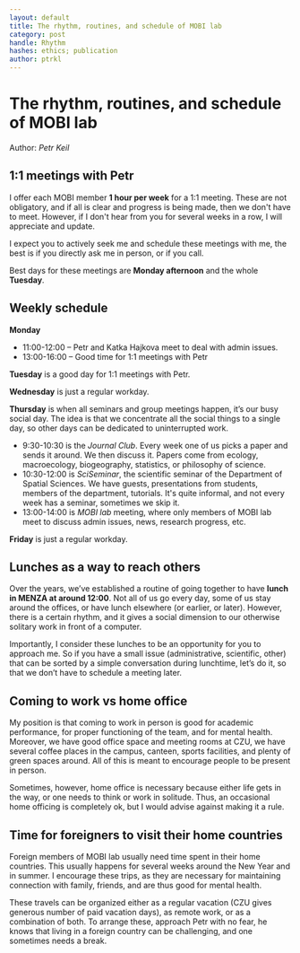 ```yaml
---
layout: default
title: The rhythm, routines, and schedule of MOBI lab
category: post
handle: Rhythm
hashes: ethics; publication
author: ptrkl
---
```


<div class="bigspacer"></div>

# The rhythm, routines, and schedule of MOBI lab

Author: *Petr Keil*

## 1:1 meetings with Petr

I offer each MOBI member **1 hour per week** for a 1:1 meeting. These are not obligatory, and if all is clear and progress is being made, then we don't have to meet. However, if I don't hear from you for several weeks in a row, I will appreciate and update.

I expect you to actively seek me and schedule these meetings with me, the best is if you directly ask me in person, or if you call. 

Best days for these meetings are **Monday afternoon** and the whole **Tuesday**.

## Weekly schedule

**Monday**
- 11:00-12:00 – Petr and Katka Hajkova meet to deal with admin issues.
- 13:00-16:00 – Good time for 1:1 meetings with Petr

**Tuesday** is a good day for 1:1 meetings with Petr.

**Wednesday** is just a regular workday.

**Thursday** is when all seminars and group meetings happen, it’s our busy social day. The idea is that we concentrate all the social things to a single day, so other days can be dedicated to uninterrupted work.
- 9:30-10:30 is the *Journal Club*. Every week one of us picks a paper and sends it around. We then discuss it. Papers come from ecology, macroecology, biogeography, statistics, or philosophy of science.
- 10:30-12:00 is *SciSeminar*, the scientific seminar of the Department of Spatial Sciences. We have guests, presentations from students, members of the department, tutorials. It's quite informal, and not every week has a seminar, sometimes we skip it.
- 13:00-14:00 is *MOBI lab* meeting, where only members of MOBI lab meet to discuss admin issues, news, research progress, etc.

**Friday** is just a regular workday.

## Lunches as a way to reach others

Over the years, we’ve established a routine of going together to have **lunch in MENZA at around 12:00**. Not all of us go every day, some of us stay around the offices, or have lunch elsewhere (or earlier, or later). However, there is a certain rhythm, and it gives a social dimension to our otherwise solitary work in front of a computer. 

Importantly, I consider these lunches to be an opportunity for you to approach me. So if you have a small issue (administrative, scientific, other) that can be sorted by a simple conversation during lunchtime, let’s do it, so that we don’t have to schedule a meeting later.

## Coming to work vs home office

My position is that coming to work in person is good for academic performance, for proper functioning of the team, and for mental health. Moreover, we have good office space and meeting rooms at CZU, we have several coffee places in the campus, canteen, sports facilities, and plenty of green spaces around. All of this is meant to encourage people to be present in person.

Sometimes, however, home office is necessary because either life gets in the way, or one needs to think or work in solitude. Thus, an occasional home officing is completely ok, but I would advise against making it a rule. 

## Time for foreigners to visit their home countries

Foreign members of MOBI lab usually need time spent in their home countries. This usually happens for several weeks around the New Year and in summer. I encourage these trips, as they are necessary for maintaining connection with family, friends, and are thus good for mental health. 

These travels can be organized either as a regular vacation (CZU gives generous number of paid vacation days), as remote work, or as a combination of both. To arrange these, approach Petr with no fear, he knows that living in a foreign country can be challenging, and one sometimes needs a break.


